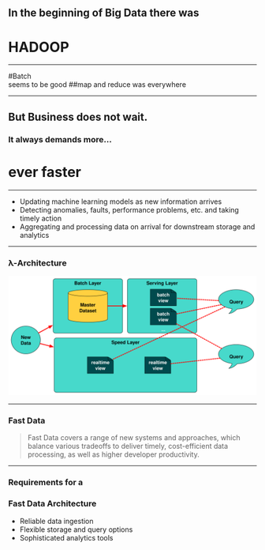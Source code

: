 <!-- .slide: data-background="img/background_hadoop.jpg" -->

## In the beginning of Big Data there was <!-- .element: class="fragment" --> 
# HADOOP <!-- .element: class="fragment" --> 

---

<!-- .slide: data-background="img/background_map_reduce.jpg" -->

#Batch<br />seems to be good <!-- .element: class="fragment" --> 
##map and reduce was everywhere <!-- .element: class="fragment" --> 

---

<!-- .slide: data-background="img/background_modern.jpg" -->


## But Business does not wait. <!-- .element: class="fragment" --> 
### It always demands more... <!-- .element: class="fragment" --> 
# ever faster <!-- .element: class="fragment" --> 
  
---

<!-- .slide: data-background="img/background_modern.jpg" -->

- Updating machine learning models as new information arrives <!-- .element: class="fragment" --> 
- Detecting anomalies, faults, performance problems, etc. and taking timely action <!-- .element: class="fragment" --> 
- Aggregating and processing data on arrival for downstream storage and analytics <!-- .element: class="fragment" -->  
  
---

<!-- .slide: data-background="img/background-title-orig.jpg" -->

### λ-Architecture

<img src="./img/lambda-architecture.svg" style="background-color:white" />

---

### Fast Data 

<!-- .slide: data-background="img/background-title-orig.jpg" -->
 
> Fast Data covers a range of new systems and approaches, which balance various 
> tradeoffs to deliver timely, cost-efficient data processing, as well as higher developer productivity. 

---

### Requirements for a 
### Fast Data Architecture 

<!-- .slide: data-background="img/background-title-orig.jpg" -->
 
  - Reliable data ingestion <!-- .element: class="fragment" --> 
  - Flexible storage and query options <!-- .element: class="fragment" --> 
  - Sophisticated analytics tools <!-- .element: class="fragment" --> 
